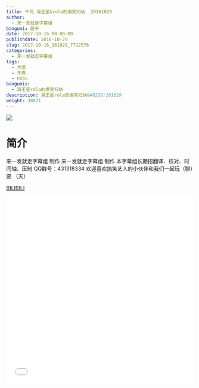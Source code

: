 ```yaml
---
title: 千鸟 海王星&rola的爆笑归纳  20161029
author: 
  - 来一发就走字幕组
bangumi: 段子
date: 2017-10-16 00:00:00
publishdate: 2016-10-29
slug: 2017-10-16_161029_7712576
categories: 
  - 来一发就走字幕组
tags: 
  - 大悟
  - 千鳥
  - nobu
bangumis: 
  - 海王星rola的爆笑归纳
description: 海王星rola的爆笑归纳&#8226;161029
weight: 38971
---
```


![](https://i.imgur.com/7RbvIaz.jpg)

# 简介  
来一发就走字幕组 制作 来一发就走字幕组 制作 本字幕组长期招翻译、校对、时间轴、压制   QQ群号：431318334 欢迎喜欢搞笑艺人的小伙伴和我们一起玩（聊）耍 （天）

  [BILIBILI](https://www.bilibili.com/video/av7712576/)


<div class="vcontainer">  <iframe class='video' src="//www.bilibili.com/blackboard/player.html?aid=7712576" width="100%" height="500" frameborder="0" allowfullscreen="allowfullscreen"></iframe></div>
